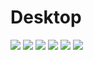 Desktop
=======

[![](http://du1abadd.org/images/desktop/shell_s.png)](http://du1abadd.org/images/desktop/shell_b.png)
[![](http://du1abadd.org/images/desktop/browser_s.png)](http://du1abadd.org/images/desktop/browser_b.png)
[![](http://du1abadd.org/images/desktop/weechat_s.png)](http://du1abadd.org/images/desktop/weechat_b.png)
[![](http://du1abadd.org/images/desktop/vim_s.png)](http://du1abadd.org/images/desktop/vim_b.png)
[![](http://du1abadd.org/images/desktop/mutt_s.png)](http://du1abadd.org/images/desktop/mutt_b.png)
[![](http://du1abadd.org/images/desktop/thumb_s.png)](http://du1abadd.org/images/desktop/thumb_b.png)
